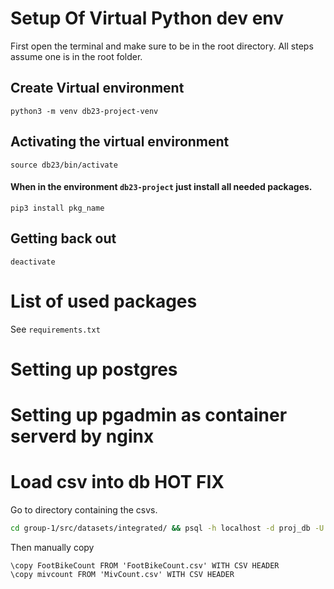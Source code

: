 # Setup Of Virtual Python dev env
First open the terminal and make sure to be in the root directory. 
All steps assume one is in the root folder. 
## Create Virtual environment
```
python3 -m venv db23-project-venv
```
## Activating the virtual environment
```
source db23/bin/activate
```
#### When in the environment ``db23-project`` just install all needed packages.
```
pip3 install pkg_name
```
## Getting back out
```
deactivate
```

# List of used packages
See ``requirements.txt``

# Setting up postgres
# Setting up pgadmin as container serverd by nginx

# Load csv into db HOT FIX
Go to directory containing the csvs.
```bash
cd group-1/src/datasets/integrated/ && psql -h localhost -d proj_db -U sebl -p 5433
```
Then manually copy
```postgresql
\copy FootBikeCount FROM 'FootBikeCount.csv' WITH CSV HEADER
\copy mivcount FROM 'MivCount.csv' WITH CSV HEADER
```